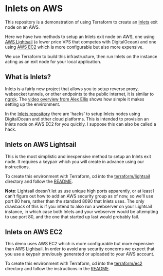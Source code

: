 # Inlets on AWS

This repository is a demonstration of using Terraform to create an
[Inlets](https://github.com/alexellis/inlets) exit node on an AWS.

Here we have two methods to setup an Inlets exit node on AWS, one using [AWS
Lightsail](https://aws.amazon.com/lightsail/) (a lower price VPS that competes
with DigitalOcean) and one using [AWS EC2](https://aws.amazon.com/ec2/) which is
more configurable but also more expensive.

We use Terraform to build this infrastructure, then run Inlets on the instance
acting as an exit node for your local application.

## What is Inlets?

Inlets is a fairly new project that allows you to setup reverse proxy, websocket
tunnels, or other endpoints to the public internet, it is similar to
[ngrok](https://ngrok.com/). The [video overview from Alex
Ellis](https://youtu.be/jrAqqe8N3q4) shows how simple it makes setting up the
environment.

In the [Inlets repository](https://github.com/alexellis/inlets/tree/master/hack)
there are 'hacks' to setup Inlets nodes using DigitalOcean and other cloud
platforms. This is intended to provision an Inlets node on AWS EC2 for you
quickly. I suppose this can also be called a hack.

## Inlets on AWS Lightsail

This is the most simplistic and inexpensive method to setup an Inlets exit node.
It requires a keypair which you will create in advance using our instructions.

To create this environment with Terraform, cd into the
[terraform/lightsail](terraform/lightsail) directory and follow the
[README](terraform/lightsail/README.md).

**Note**: Lightsail doesn't let us use unique high ports apparently, or at least
I can't figure out how to add an AWS security group as of now, so we'll use port
80 here, rather than the standard 8090 that Inlets uses. The only drawback of
this is if you intend to also run a webserver on your Lightsail instance, in
which case both Inlets and your webserver would be attempting to use port 80,
and the one that started up last would probably fail.

## Inlets on AWS EC2

This demo uses AWS EC2 which is more configurable but more expensive than AWS
Lightsail. In order to avoid any security concerns we expect that you use a
keypair previously generated or uploaded to your AWS account.

To create this environment with Terraform, cd into the
[terraform/ec2](terraform/ec2) directory and follow the instructions in the
[README](terraform/ec2/README.md).
